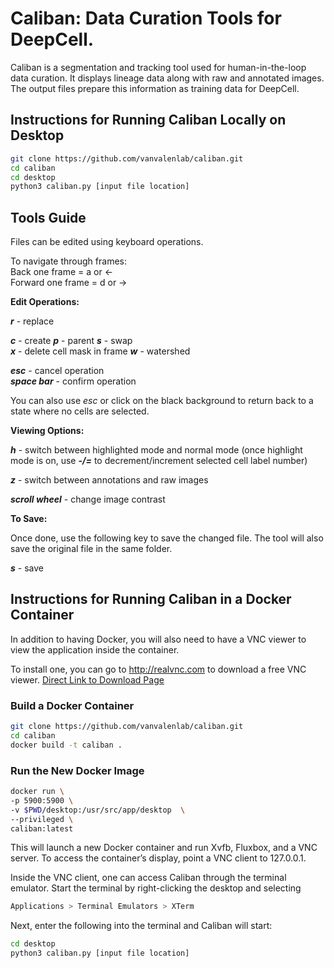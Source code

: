 # Caliban: Data Curation Tools for DeepCell.

Caliban is a segmentation and tracking tool used for human-in-the-loop data curation. It displays lineage data along with raw and annotated images. The output files prepare this information as training data for DeepCell.

## Instructions for Running Caliban Locally on Desktop
```bash
git clone https://github.com/vanvalenlab/caliban.git
cd caliban
cd desktop
python3 caliban.py [input file location]
```

## Tools Guide
Files can be edited using keyboard operations.

To navigate through frames:  
Back one frame = a or &larr;  
Forward one frame = d or &rarr;  


**Edit Operations:**

***r*** - replace

***c*** - create
***p*** - parent
***s*** - swap   
***x*** - delete cell mask in frame
***w*** - watershed


***esc*** - cancel operation  
***space bar*** - confirm operation

You can also use *esc* or click on the black background to return back to a state where no cells are selected.



**Viewing Options:**

***h*** - switch between highlighted mode and normal mode
          (once highlight mode is on, use ***-/=*** to decrement/increment selected cell label number)
   
    
***z*** - switch between annotations and raw images  

***scroll wheel*** - change image contrast


**To Save:**

Once done, use the following key to save the changed file. 
The tool will also save the original file in the same folder.

***s*** - save


## Instructions for Running Caliban in a Docker Container

In addition to having Docker, you will also need to have a VNC viewer to view the application inside the container. 

To install one, you can go to http://realvnc.com to download a free VNC viewer.
[Direct Link to Download Page](https://www.realvnc.com/en/connect/download/viewer/)

### Build a Docker Container

```bash
git clone https://github.com/vanvalenlab/caliban.git
cd caliban
docker build -t caliban .
```
### Run the New Docker Image

```bash
docker run \
-p 5900:5900 \
-v $PWD/desktop:/usr/src/app/desktop  \
--privileged \
caliban:latest
```
This will launch a new Docker container and run Xvfb, Fluxbox, and a VNC server. To access the container’s display, point a VNC client to 127.0.0.1.

Inside the VNC client, one can access Caliban through the terminal emulator. Start the terminal by right-clicking the desktop and selecting

```bash
Applications > Terminal Emulators > XTerm
```
Next, enter the following into the terminal and Caliban will start:

```bash
cd desktop
python3 caliban.py [input file location]
```

